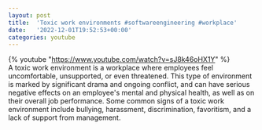 ```yaml
---
layout: post
title:  'Toxic work environments #softwareengineering #workplace'
date:   '2022-12-01T19:52:53+00:00'
categories: youtube
---
```

{% youtube  "https://www.youtube.com/watch?v=sJ8k46oHX1Y" %}
<br />
A toxic work environment is a workplace where employees feel uncomfortable, unsupported, or even threatened. This type of environment is marked by significant drama and ongoing conflict, and can have serious negative effects on an employee's mental and physical health, as well as on their overall job performance. Some common signs of a toxic work environment include bullying, harassment, discrimination, favoritism, and a lack of support from management.
